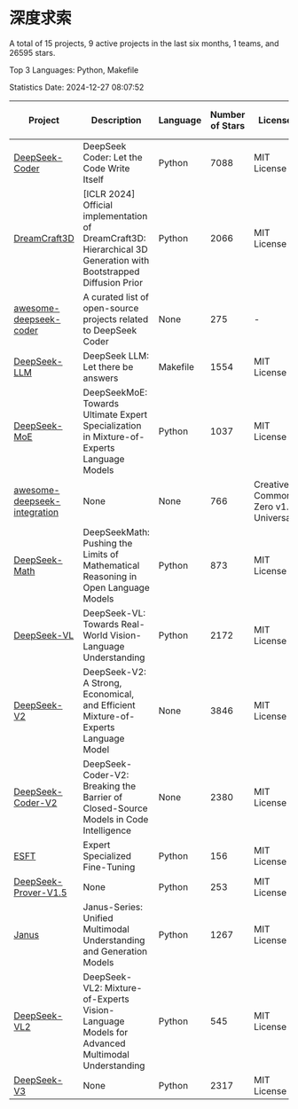 # 深度求索

A total of 15 projects, 9 active projects in the last six months, 1 teams, and 26595 stars.

Top 3 Languages: Python, Makefile

Statistics Date: 2024-12-27 08:07:52

| Project | Description | Language | Number of Stars | License | Creation Date | Last Updated Date | Last Pushed Date |
| --- | --- | --- | --- | --- | --- | --- | --- |
| [DeepSeek-Coder](https://github.com/deepseek-ai/DeepSeek-Coder) | DeepSeek Coder: Let the Code Write Itself | Python | 7088 | MIT License | 2023-10-20 | 2024-12-27 | 2024-05-21 |
| [DreamCraft3D](https://github.com/deepseek-ai/DreamCraft3D) | [ICLR 2024] Official implementation of DreamCraft3D: Hierarchical 3D Generation with Bootstrapped Diffusion Prior | Python | 2066 | MIT License | 2023-10-23 | 2024-12-27 | 2024-08-21 |
| [awesome-deepseek-coder](https://github.com/deepseek-ai/awesome-deepseek-coder) | A curated list of open-source projects related to DeepSeek Coder | None | 275 | - | 2023-11-06 | 2024-12-27 | 2024-04-03 |
| [DeepSeek-LLM](https://github.com/deepseek-ai/DeepSeek-LLM) | DeepSeek LLM: Let there be answers | Makefile | 1554 | MIT License | 2023-11-29 | 2024-12-27 | 2024-02-04 |
| [DeepSeek-MoE](https://github.com/deepseek-ai/DeepSeek-MoE) | DeepSeekMoE: Towards Ultimate Expert Specialization in Mixture-of-Experts Language Models | Python | 1037 | MIT License | 2024-01-02 | 2024-12-27 | 2024-01-16 |
| [awesome-deepseek-integration](https://github.com/deepseek-ai/awesome-deepseek-integration) | None | None | 766 | Creative Commons Zero v1.0 Universal | 2024-01-11 | 2024-12-27 | 2024-12-27 |
| [DeepSeek-Math](https://github.com/deepseek-ai/DeepSeek-Math) | DeepSeekMath: Pushing the Limits of Mathematical Reasoning in Open Language Models | Python | 873 | MIT License | 2024-02-05 | 2024-12-27 | 2024-04-15 |
| [DeepSeek-VL](https://github.com/deepseek-ai/DeepSeek-VL) | DeepSeek-VL: Towards Real-World Vision-Language Understanding | Python | 2172 | MIT License | 2024-03-07 | 2024-12-27 | 2024-04-24 |
| [DeepSeek-V2](https://github.com/deepseek-ai/DeepSeek-V2) | DeepSeek-V2: A Strong, Economical, and Efficient Mixture-of-Experts Language Model | None | 3846 | MIT License | 2024-04-22 | 2024-12-27 | 2024-09-25 |
| [DeepSeek-Coder-V2](https://github.com/deepseek-ai/DeepSeek-Coder-V2) | DeepSeek-Coder-V2: Breaking the Barrier of Closed-Source Models in Code Intelligence | None | 2380 | MIT License | 2024-06-14 | 2024-12-27 | 2024-09-24 |
| [ESFT](https://github.com/deepseek-ai/ESFT) | Expert Specialized Fine-Tuning | Python | 156 | MIT License | 2024-07-04 | 2024-12-27 | 2024-09-22 |
| [DeepSeek-Prover-V1.5](https://github.com/deepseek-ai/DeepSeek-Prover-V1.5) | None | Python | 253 | MIT License | 2024-08-15 | 2024-12-27 | 2024-08-16 |
| [Janus](https://github.com/deepseek-ai/Janus) | Janus-Series: Unified Multimodal Understanding and Generation Models | Python | 1267 | MIT License | 2024-10-18 | 2024-12-27 | 2024-11-13 |
| [DeepSeek-VL2](https://github.com/deepseek-ai/DeepSeek-VL2) | DeepSeek-VL2: Mixture-of-Experts Vision-Language Models for Advanced Multimodal Understanding | Python | 545 | MIT License | 2024-12-13 | 2024-12-27 | 2024-12-26 |
| [DeepSeek-V3](https://github.com/deepseek-ai/DeepSeek-V3) | None | Python | 2317 | MIT License | 2024-12-26 | 2024-12-27 | 2024-12-27 |
